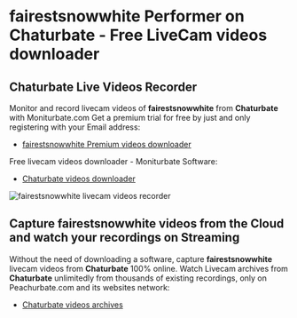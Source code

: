 # fairestsnowwhite Performer on Chaturbate - Free LiveCam videos downloader

## Chaturbate Live Videos Recorder

Monitor and record livecam videos of **fairestsnowwhite** from **Chaturbate** with Moniturbate.com
Get a premium trial for free by just and only registering with your Email address:
* [fairestsnowwhite Premium videos downloader](https://moniturbate.com/request-demo-licence-key.html)

Free livecam videos downloader - Moniturbate Software:
* [Chaturbate videos downloader](https://moniturbate.com/moniturbate-download-software.html)

![fairestsnowwhite livecam videos recorder](https://peachurnet.com/templates/moniturbate-software.png)


## Capture fairestsnowwhite videos from the Cloud and watch your recordings on Streaming

Without the need of downloading a software, capture **fairestsnowwhite** livecam videos from **Chaturbate** 100% online.
Watch Livecam archives from **Chaturbate** unlimitedly from thousands of existing recordings, only on Peachurbate.com and its websites network:
* [Chaturbate videos archives](https://peachurnet.com/)
